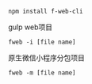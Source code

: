

```
npm install f-web-cli
```

gulp web项目
```
fweb -i [file name]

```

原生微信小程序分包项目
```
fweb -m [file name]
```
